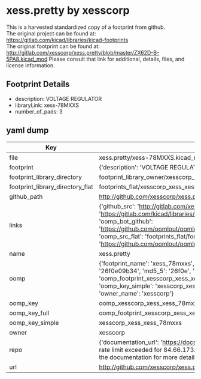 # xess.pretty by xesscorp  
This is a harvested standardized copy of a footprint from github.  
The original project can be found at:  
https://gitlab.com/kicad/libraries/kicad-footprints  
The original footprint can be found at:
http://gitlab.com/xesscorp/xess.pretty/blob/master/ZX62D-B-5PA8.kicad_mod
Please consult that link for additional, details, files, and license information.  
## Footprint Details
* description: VOLTAGE REGULATOR  
* libraryLink: xess-78MXXS  
* number_of_pads: 3  
## yaml dump  
| Key | Value |  
| --- | --- |  
| file | xess.pretty/xess-78MXXS.kicad_mod |  
| footprint | {'description': 'VOLTAGE REGULATOR', 'libraryLink': 'xess-78MXXS', 'number_of_pads': 3} |  
| footprint_library_directory | footprint_library_owner/xesscorp_xess.pretty |  
| footprint_library_directory_flat | footprints_flat/xesscorp_xess_xess_78mxxs/working |  
| github_path | http://github.com/xesscorp/xess.pretty/blob/master/xess-78MXXS.kicad_mod |  
| links | {'github_src': 'http://gitlab.com/xesscorp/xess.pretty/blob/master/ZX62D-B-5PA8.kicad_mod', 'github_src_repo': 'https://gitlab.com/kicad/libraries/kicad-footprints', 'oomp_bot': 'footprints/xesscorp_xess_xess_78mxxs/working', 'oomp_bot_github': 'https://github.com/oomlout/oomlout_oomp_footprint_bot/tree/main/footprints/xesscorp_xess_xess_78mxxs/working', 'oomp_src_flat': 'footprints_flat/footprints_flat/xesscorp_xess_xess_78mxxs/working', 'oomp_src_flat_github': 'https://github.com/oomlout/oomlout_oomp_footprint_src/tree/main/footprints_flat/xesscorp_xess_xess_78mxxs/working'} |  
| name | xess.pretty |  
| oomp | {'footprint_name': 'xess_78mxxs', 'library_name': 'xess', 'md5': '26f0e09b3413c75f49f9e3f2f6ce5ceb', 'md5_10': '26f0e09b34', 'md5_5': '26f0e', 'md5_6': '26f0e0', 'oomp_key': 'oomp_xesscorp_xess_xess_78mxxs', 'oomp_key_extra': 'oomp_footprint_xesscorp_xess_xess_78mxxs', 'oomp_key_full': 'oomp_footprint_xesscorp_xess_xess_78mxxs_26f0e0', 'oomp_key_simple': 'xesscorp_xess_xess_78mxxs', 'original_filename': 'xess.pretty/xess-78MXXS.kicad_mod', 'owner_name': 'xesscorp'} |  
| oomp_key | oomp_xesscorp_xess_xess_78mxxs |  
| oomp_key_full | oomp_footprint_xesscorp_xess_xess_78mxxs |  
| oomp_key_simple | xesscorp_xess_xess_78mxxs |  
| owner | xesscorp |  
| repo | {'documentation_url': 'https://docs.github.com/rest/overview/resources-in-the-rest-api#rate-limiting', 'message': "API rate limit exceeded for 84.66.173.59. (But here's the good news: Authenticated requests get a higher rate limit. Check out the documentation for more details.)"} |  
| url | http://github.com/xesscorp/xess.pretty |  

